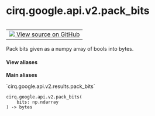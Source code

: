 <div itemscope itemtype="http://developers.google.com/ReferenceObject">
<meta itemprop="name" content="cirq.google.api.v2.pack_bits" />
<meta itemprop="path" content="Stable" />
</div>

# cirq.google.api.v2.pack_bits

<!-- Insert buttons and diff -->

<table class="tfo-notebook-buttons tfo-api" align="left">

<td>
  <a target="_blank" href="https://github.com/quantumlib/cirq/tree/master/cirq/google/api/v2/results.py">
    <img src="https://www.tensorflow.org/images/GitHub-Mark-32px.png" />
    View source on GitHub
  </a>
</td>
</table>



Pack bits given as a numpy array of bools into bytes.

<section class="expandable">
  <h4 class="showalways">View aliases</h4>
  <p>
<b>Main aliases</b>
<p>`cirq.google.api.v2.results.pack_bits`</p>
</p>
</section>

<pre class="devsite-click-to-copy prettyprint lang-py tfo-signature-link">
<code>cirq.google.api.v2.pack_bits(
    bits: np.ndarray
) -> bytes
</code></pre>



<!-- Placeholder for "Used in" -->
